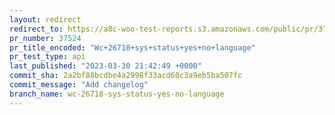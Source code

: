 ```yaml
---
layout: redirect
redirect_to: https://a8c-woo-test-reports.s3.amazonaws.com/public/pr/37524/api/index.html
pr_number: 37524
pr_title_encoded: "Wc+26718+sys+status+yes+no+language"
pr_test_type: api
last_published: "2023-03-30 21:42:49 +0000"
commit_sha: 2a2bf88bcdbe4a2998f33acd60c3a9eb5ba507fc
commit_message: "Add changelog"
branch_name: wc-26718-sys-status-yes-no-language
---
```

